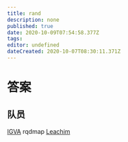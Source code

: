 ```yaml
---
title: rand
description: none
published: true
date: 2020-10-09T07:54:58.377Z
tags: 
editor: undefined
dateCreated: 2020-10-07T08:30:11.371Z
---
```


# 答案

## 队员

[IGVA](/person/IGVA)
rqdmap
[Leachim](/person/Leachim)
